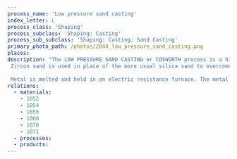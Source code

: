 ```yaml
---
process_name: 'Low pressure sand casting'
index_letter: L
process_class: 'Shaping'
process_subclass: 'Shaping: Casting'
process_sub_subclass: 'Shaping: Casting: Sand Casting'
primary_photo_path: /photos/2044_low_pressure_sand_casting.png
places: 
description: "The LOW PRESSURE SAND CASTING or COSWORTH process is a high-precision sand casting process developed for the production of premium quality aluminum alloy castings for the automobile industry.
 Zircon sand is used in place of the more usual silica sand to overcome the problem of unpredictable expansion, allowing more precise castings. The sand is mixed with a binder and shaped into a mold before the curing agent is introduced. The curing agent in the form of a gas (the gas hardening SO2 process) is passed through the sand/binder mixture resulting in the polymerization of the resin.
 
 Metal is melted and held in an electric resistance furnace. The metal is transferred by a pump from the furnace to the mold and enters the base of the mold through gates. These gates, together with the pump control system, control the rate of mold filling and provide pressure assisted feeding. The absence of conventional gating and feeding systems results in castings free of porosity and inclusions."
relations: 
  - materials: 
    - 1052
    - 1054
    - 1055
    - 1060
    - 1070
    - 1071
  - processes: 
  - products: 
---
```


